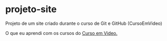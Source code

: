 # projeto-site
 Projeto de um site criado durante o curso de Git e GitHub (CursoEmVideo)
 
 O que eu aprendi com os cursos do [Curso em Video.](https://www.youtube.com/cursoemvideo)
